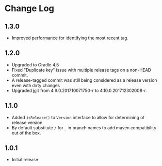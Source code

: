# Change Log
## 1.3.0
* Improved performance for identifying the most recent tag.

## 1.2.0
* Upgraded to Gradle 4.5
* Fixed "Duplicate key" issue with multiple release tags on a non-HEAD commit.
* A release-tagged commit was still being considered as a release version even with dirty changes
* Upgraded jgit from 4.9.0.201710071750-r to 4.10.0.201712302008-r.
## 1.1.0
* Added `isRelease()` to `Version` interface to allow for determining of release version
* By default substitute `/` for `_` in branch names to add maven compatibility out of the box.

## 1.0.1
* Initial release
